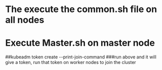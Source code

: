 # The execute the common.sh file on all nodes
# Execute Master.sh on master node

##kubeadm token create --print-join-command
###run above and it will give a token, run that token on worker nodes to join the cluster


